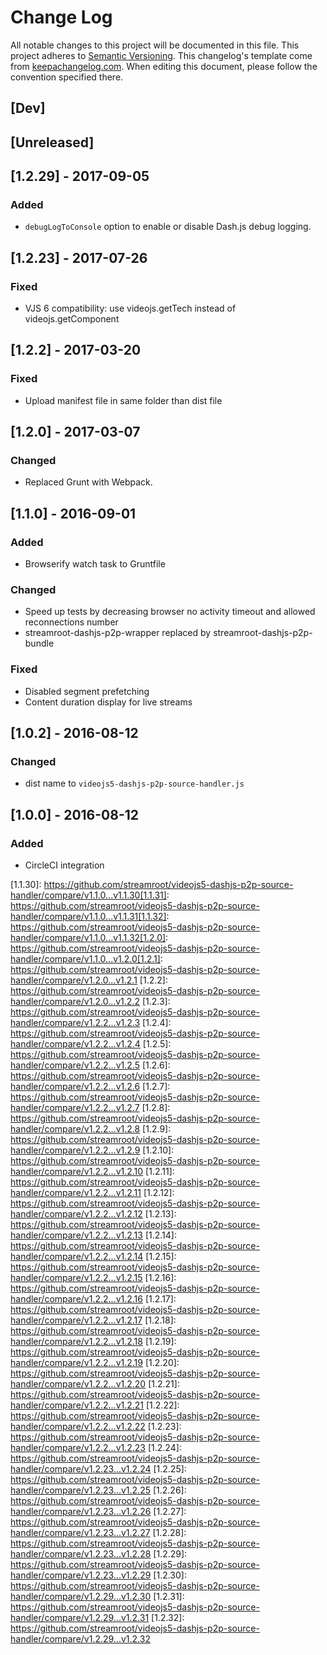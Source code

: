 # Change Log
All notable changes to this project will be documented in this file.
This project adheres to [Semantic Versioning](http://semver.org/).
This changelog's template come from [keepachangelog.com](http://keepachangelog.com/). When editing this document, please follow the convention specified there.

## [Dev]

## [Unreleased]

## [1.2.29] - 2017-09-05
### Added
- `debugLogToConsole` option to enable or disable Dash.js debug logging.

## [1.2.23] - 2017-07-26
### Fixed
- VJS 6 compatibility: use videojs.getTech instead of videojs.getComponent

## [1.2.2] - 2017-03-20
### Fixed
- Upload manifest file in same folder than dist file

## [1.2.0] - 2017-03-07
### Changed
- Replaced Grunt with Webpack.

## [1.1.0] - 2016-09-01
### Added
- Browserify watch task to Gruntfile

### Changed
- Speed up tests by decreasing browser no activity timeout and allowed reconnections number
- streamroot-dashjs-p2p-wrapper replaced by streamroot-dashjs-p2p-bundle

### Fixed
- Disabled segment prefetching
- Content duration display for live streams

## [1.0.2] - 2016-08-12
### Changed
- dist name to `videojs5-dashjs-p2p-source-handler.js`

## [1.0.0] - 2016-08-12
### Added
- CircleCI integration

[1.1.30]: https://github.com/streamroot/videojs5-dashjs-p2p-source-handler/compare/v1.1.0...v1.1.30[1.1.31]: https://github.com/streamroot/videojs5-dashjs-p2p-source-handler/compare/v1.1.0...v1.1.31[1.1.32]: https://github.com/streamroot/videojs5-dashjs-p2p-source-handler/compare/v1.1.0...v1.1.32[1.2.0]: https://github.com/streamroot/videojs5-dashjs-p2p-source-handler/compare/v1.1.0...v1.2.0[1.2.1]: https://github.com/streamroot/videojs5-dashjs-p2p-source-handler/compare/v1.2.0...v1.2.1
[1.2.2]: https://github.com/streamroot/videojs5-dashjs-p2p-source-handler/compare/v1.2.0...v1.2.2
[1.2.3]: https://github.com/streamroot/videojs5-dashjs-p2p-source-handler/compare/v1.2.2...v1.2.3
[1.2.4]: https://github.com/streamroot/videojs5-dashjs-p2p-source-handler/compare/v1.2.2...v1.2.4
[1.2.5]: https://github.com/streamroot/videojs5-dashjs-p2p-source-handler/compare/v1.2.2...v1.2.5
[1.2.6]: https://github.com/streamroot/videojs5-dashjs-p2p-source-handler/compare/v1.2.2...v1.2.6
[1.2.7]: https://github.com/streamroot/videojs5-dashjs-p2p-source-handler/compare/v1.2.2...v1.2.7
[1.2.8]: https://github.com/streamroot/videojs5-dashjs-p2p-source-handler/compare/v1.2.2...v1.2.8
[1.2.9]: https://github.com/streamroot/videojs5-dashjs-p2p-source-handler/compare/v1.2.2...v1.2.9
[1.2.10]: https://github.com/streamroot/videojs5-dashjs-p2p-source-handler/compare/v1.2.2...v1.2.10
[1.2.11]: https://github.com/streamroot/videojs5-dashjs-p2p-source-handler/compare/v1.2.2...v1.2.11
[1.2.12]: https://github.com/streamroot/videojs5-dashjs-p2p-source-handler/compare/v1.2.2...v1.2.12
[1.2.13]: https://github.com/streamroot/videojs5-dashjs-p2p-source-handler/compare/v1.2.2...v1.2.13
[1.2.14]: https://github.com/streamroot/videojs5-dashjs-p2p-source-handler/compare/v1.2.2...v1.2.14
[1.2.15]: https://github.com/streamroot/videojs5-dashjs-p2p-source-handler/compare/v1.2.2...v1.2.15
[1.2.16]: https://github.com/streamroot/videojs5-dashjs-p2p-source-handler/compare/v1.2.2...v1.2.16
[1.2.17]: https://github.com/streamroot/videojs5-dashjs-p2p-source-handler/compare/v1.2.2...v1.2.17
[1.2.18]: https://github.com/streamroot/videojs5-dashjs-p2p-source-handler/compare/v1.2.2...v1.2.18
[1.2.19]: https://github.com/streamroot/videojs5-dashjs-p2p-source-handler/compare/v1.2.2...v1.2.19
[1.2.20]: https://github.com/streamroot/videojs5-dashjs-p2p-source-handler/compare/v1.2.2...v1.2.20
[1.2.21]: https://github.com/streamroot/videojs5-dashjs-p2p-source-handler/compare/v1.2.2...v1.2.21
[1.2.22]: https://github.com/streamroot/videojs5-dashjs-p2p-source-handler/compare/v1.2.2...v1.2.22
[1.2.23]: https://github.com/streamroot/videojs5-dashjs-p2p-source-handler/compare/v1.2.2...v1.2.23
[1.2.24]: https://github.com/streamroot/videojs5-dashjs-p2p-source-handler/compare/v1.2.23...v1.2.24
[1.2.25]: https://github.com/streamroot/videojs5-dashjs-p2p-source-handler/compare/v1.2.23...v1.2.25
[1.2.26]: https://github.com/streamroot/videojs5-dashjs-p2p-source-handler/compare/v1.2.23...v1.2.26
[1.2.27]: https://github.com/streamroot/videojs5-dashjs-p2p-source-handler/compare/v1.2.23...v1.2.27
[1.2.28]: https://github.com/streamroot/videojs5-dashjs-p2p-source-handler/compare/v1.2.23...v1.2.28
[1.2.29]: https://github.com/streamroot/videojs5-dashjs-p2p-source-handler/compare/v1.2.23...v1.2.29
[1.2.30]: https://github.com/streamroot/videojs5-dashjs-p2p-source-handler/compare/v1.2.29...v1.2.30
[1.2.31]: https://github.com/streamroot/videojs5-dashjs-p2p-source-handler/compare/v1.2.29...v1.2.31
[1.2.32]: https://github.com/streamroot/videojs5-dashjs-p2p-source-handler/compare/v1.2.29...v1.2.32
